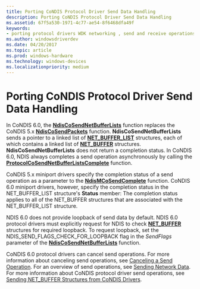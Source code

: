 ```yaml
---
title: Porting CoNDIS Protocol Driver Send Data Handling
description: Porting CoNDIS Protocol Driver Send Data Handling
ms.assetid: 67f5a530-1971-4c77-ae54-8f6468dfa49f
keywords:
- porting protocol drivers WDK networking , send and receive operations
ms.author: windowsdriverdev
ms.date: 04/20/2017
ms.topic: article
ms.prod: windows-hardware
ms.technology: windows-devices
ms.localizationpriority: medium
---
```


# Porting CoNDIS Protocol Driver Send Data Handling





In CoNDIS 6.0, the [**NdisCoSendNetBufferLists**](https://msdn.microsoft.com/library/windows/hardware/ff561728) function replaces the CoNDIS 5.x [**NdisCoSendPackets**](https://msdn.microsoft.com/library/windows/hardware/ff551890) function. **NdisCoSendNetBufferLists** sends a pointer to a linked list of [**NET\_BUFFER\_LIST**](https://msdn.microsoft.com/library/windows/hardware/ff568388) structures, each of which contains a linked list of [**NET\_BUFFER**](https://msdn.microsoft.com/library/windows/hardware/ff568376) structures. **NdisCoSendNetBufferLists** does not return a completion status. In CoNDIS 6.0, NDIS always completes a send operation asynchronously by calling the [**ProtocolCoSendNetBufferListsComplete**](https://msdn.microsoft.com/library/windows/hardware/ff570257) function.

CoNDIS 5.x miniport drivers specify the completion status of a send operation as a parameter to the [**NdisMCoSendComplete**](https://msdn.microsoft.com/library/windows/hardware/ff553475) function. CoNDIS 6.0 miniport drivers, however, specify the completion status in the NET\_BUFFER\_LIST structure's **Status** member: The completion status applies to all of the NET\_BUFFER structures that are associated with the NET\_BUFFER\_LIST structure.

NDIS 6.0 does not provide loopback of send data by default. NDIS 6.0 protocol drivers must explicitly request for NDIS to check [**NET\_BUFFER**](https://msdn.microsoft.com/library/windows/hardware/ff568376) structures for required loopback. To request loopback, set the NDIS\_SEND\_FLAGS\_CHECK\_FOR\_LOOPBACK flag in the *SendFlags* parameter of the [**NdisCoSendNetBufferLists**](https://msdn.microsoft.com/library/windows/hardware/ff561728) function.

CoNDIS 6.0 protocol drivers can cancel send operations. For more information about canceling send operations, see [Canceling a Send Operation](canceling-a-send-operation.md). For an overview of send operations, see [Sending Network Data](sending-network-data.md). For more information about CoNDIS protocol driver send operations, see [Sending NET\_BUFFER Structures from CoNDIS Drivers](sending-net-buffer-structures-from-condis-drivers.md).

 

 





